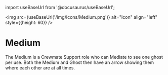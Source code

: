 import useBaseUrl from '@docusaurus/useBaseUrl';

<img src={useBaseUrl('/img/Icons/Medium.png')} alt="Icon" align="left" style={{height: 60}} />
# Medium

The Medium is a Crewmate Support role who can Mediate to see one ghost per use. Both the Medium and Ghost then have an arrow showing them where each other are at all times.

